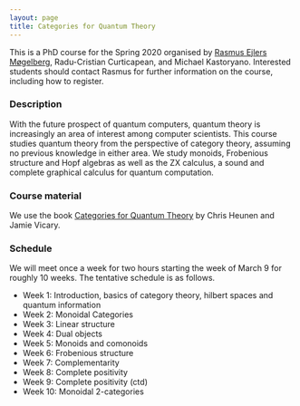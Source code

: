 ```yaml
---
layout: page
title: Categories for Quantum Theory
---
```

This is a PhD course for the Spring 2020 organised by [Rasmus Ejlers Møgelberg](http://www.itu.dk/people/mogel), Radu-Cristian Curticapean, and Michael Kastoryano. Interested students should contact Rasmus for further information on the course, including how to register.

### Description

With the future prospect of quantum computers, quantum theory is increasingly an area of interest among computer scientists. This course studies quantum theory from the perspective of category theory, assuming no previous knowledge in either area. We study monoids, Frobenious structure and Hopf algebras as well as the ZX calculus, a sound and complete graphical calculus for quantum computation.

### Course material

We use the book [Categories for Quantum Theory](https://global.oup.com/academic/product/categories-for-quantum-theory-9780198739616?cc=dk&lang=en&) by Chris Heunen and Jamie Vicary.

### Schedule

We will meet once a week for two hours starting the week of March 9 for roughly 10 weeks. The tentative schedule is as follows.

- Week 1: Introduction, basics of category theory, hilbert spaces and quantum information
- Week 2: Monoidal Categories
- Week 3: Linear structure
- Week 4: Dual objects
- Week 5: Monoids and comonoids
- Week 6: Frobenious structure
- Week 7: Complementarity
- Week 8: Complete positivity
- Week 9: Complete positivity (ctd)
- Week 10: Monoidal 2-categories
